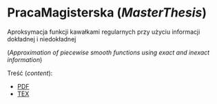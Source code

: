 # PracaMagisterska (_MasterThesis_)
Aproksymacja funkcji kawałkami regularnych przy użyciu informacji dokładnej i niedokładnej

(_Approximation of piecewise smooth functions using exact and inexact information_)

Treść (_content_):
* [PDF](Tresc/main.pdf)
* [TEX](Tresc/main.tex)
